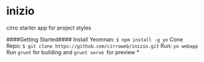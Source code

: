 inizio
======

cirro starter app for project styles

####Getting Started####
Install Yeomnan: `$ npm install -g yo`
Cone Repo: `$ git clone https://github.com/cirroweb/inizio.git`
Run: `yo webapp`
Run `grunt` for building and `grunt serve `for preview *

